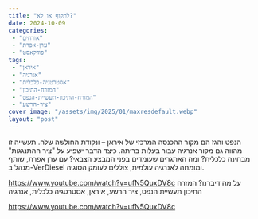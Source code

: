 ```yaml
---
title: "לתקוף או לא?"
date: 2024-10-09
categories: 
 - "אורחים"
 - "ערן-אפרת"
 - "פודקאסט"
tags: 
 - "איראן"
 - "אנרגיה"
 - "אסטרטגיה-כלכלית"
 - "המזרח-התיכון"
 - "המזרח-התיכון-תעשיית-הנפט"
 - "ציר-הרשע"
cover_image: "/assets/img/2025/01/maxresdefault.webp"
layout: "post"
---
```


הנפט והגז הם מקור ההכנסה המרכזי של איראן – ונקודת החולשה שלה. תעשייה זו מהווה  גם מקור אנרגיה עבור בעלות בריתה. כיצד הדבר ישפיע על  "ציר ההתנגגות" מבחינה כלכלית? ומה האתגרים שעומדים בפני המבצע הצבאי? עם ערן אפרת, שותף מנהל ב-VerDiesel ומומחה לאנרגיה עולמית, צוללים לעומק הסוגיה.

<https://www.youtube.com/watch?v=ufN5QuxDV8c>
על מה דיברנו? המזרח התיכון תעשיית הנפט, ציר הרשע, איראן, אסטרטגיה כלכלית, אנרגיה

<https://www.youtube.com/watch?v=ufN5QuxDV8c>
